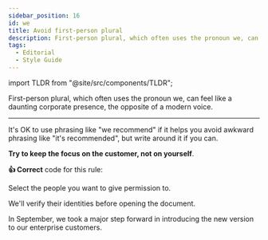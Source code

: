 ```yaml
---
sidebar_position: 16
id: we
title: Avoid first-person plural
description: First-person plural, which often uses the pronoun we, can feel like a daunting corporate presence, the opposite of a modern voice
tags:
  - Editorial
  - Style Guide
---
```


import TLDR from "@site/src/components/TLDR";

<TLDR>

First-person plural, which often uses the pronoun we, can feel like a daunting corporate presence, the opposite of a modern voice.

</TLDR>

---

It's OK to use phrasing like "we recommend" if it helps you avoid awkward phrasing like "it's recommended",
but write around it if you can.

**Try to keep the focus on the customer, not on yourself**.

**:thumbsup: Correct** code for this rule:

Select the people you want to give permission to.

We'll verify their identities before opening the document.

In September, we took a major step forward in introducing the new version to our enterprise customers.
